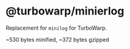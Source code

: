 # @turbowarp/minierlog

Replacement for `minilog` for TurboWarp.

~530 bytes minified, ~372 bytes gzipped
